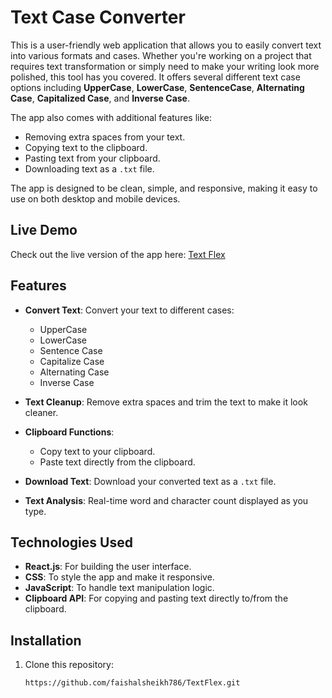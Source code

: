 # Text Case Converter

This is a user-friendly web application that allows you to easily convert text into various formats and cases. Whether you're working on a project that requires text transformation or simply need to make your writing look more polished, this tool has you covered. It offers several different text case options including **UpperCase**, **LowerCase**, **SentenceCase**, **Alternating Case**, **Capitalized Case**, and **Inverse Case**.

The app also comes with additional features like:
- Removing extra spaces from your text.
- Copying text to the clipboard.
- Pasting text from your clipboard.
- Downloading text as a `.txt` file.

The app is designed to be clean, simple, and responsive, making it easy to use on both desktop and mobile devices.

## Live Demo

Check out the live version of the app here: [Text Flex](https://trytextflex.netlify.app/)  

## Features

- **Convert Text**: Convert your text to different cases:
  - UpperCase
  - LowerCase
  - Sentence Case
  - Capitalize Case
  - Alternating Case
  - Inverse Case

- **Text Cleanup**: Remove extra spaces and trim the text to make it look cleaner.

- **Clipboard Functions**: 
  - Copy text to your clipboard.
  - Paste text directly from the clipboard.

- **Download Text**: Download your converted text as a `.txt` file.

- **Text Analysis**: Real-time word and character count displayed as you type.

## Technologies Used

- **React.js**: For building the user interface.
- **CSS**: To style the app and make it responsive.
- **JavaScript**: To handle text manipulation logic.
- **Clipboard API**: For copying and pasting text directly to/from the clipboard.

## Installation

1. Clone this repository:
   ```bash
   https://github.com/faishalsheikh786/TextFlex.git
